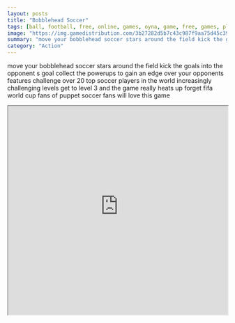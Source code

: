 ```yaml
---
layout: posts
title: "Bobblehead Soccer"
tags: [ball, football, free, online, games, oyna, game, free, games, play, play, games]
image: "https://img.gamedistribution.com/3b27282d5b7c43c987f9aa75d45c39f6-1280x550.jpeg"
summary: "move your bobblehead soccer stars around the field kick the goals into the opponent s goal  free online games oyna game free games play play games"
category: "Action"
---
```


move your bobblehead soccer stars around the field kick the goals into the opponent s goal collect the powerups to gain an edge over your opponents features challenge over 20 top soccer players in the world increasingly challenging levels get to level 3 and the game really heats up forget fifa world cup fans of puppet soccer fans will love this game

<iframe width="100%" height="480px;" src="https://html5.gamedistribution.com/3b27282d5b7c43c987f9aa75d45c39f6/"></iframe>